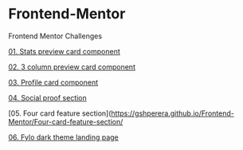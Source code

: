 # Frontend-Mentor
Frontend Mentor Challenges

[01. Stats preview card component](https://gshperera.github.io/Frontend-Mentor/Stats-preview-card-component/)

[02. 3 column preview card component](https://gshperera.github.io/Frontend-Mentor/3-column-preview-card-component/)

[03. Profile card component](https://gshperera.github.io/Frontend-Mentor/Profile-card-component/)

[04. Social proof section](https://gshperera.github.io/Frontend-Mentor/Social-proof-section/)

[05. Four card feature section](https://gshperera.github.io/Frontend-Mentor/Four-card-feature-section/

[06. Fylo dark theme landing page](https://gshperera.github.io/Frontend-Mentor/Fylo-dark-theme-landing-page/)
